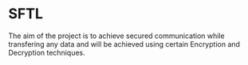 # SFTL

The aim of the project is to achieve secured communication while transfering any data and will be achieved using certain 
Encryption and Decryption techniques.    
